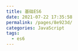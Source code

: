 ```yaml
---
title: 基础ES6
date: 2021-07-22 17:35:58
permalink: /pages/8e923d/
categories: JavaScript
tags:
  - es6
---
```


